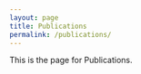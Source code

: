 ```yaml
---
layout: page
title: Publications
permalink: /publications/
---
```

This is the page for Publications.
